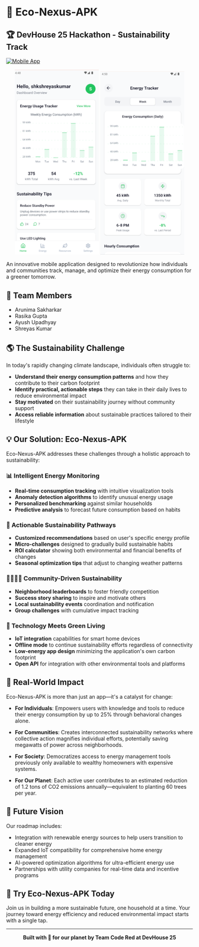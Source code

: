 ﻿# 🌿 Eco-Nexus-APK

## 🏆 DevHouse 25 Hackathon - Sustainability Track
[![Mobile App](https://img.shields.io/badge/Download-APK-green)](https://expo.dev/artifacts/eas/wvRTbQn9y44LrbBtt3CX94.apk)

<div align="center">
  <img src="images/Screenshot 2025-04-05 164906.png" width="45%" alt="Eco-Nexus App Screenshot 1" />
  <img src="images/Screenshot 2025-04-05 165015.png" width="45%" alt="Eco-Nexus App Screenshot 2" />
</div>

An innovative mobile application designed to revolutionize how individuals and communities track, manage, and optimize their energy consumption for a greener tomorrow.

## 👥 Team Members

- Arunima Sakharkar
- Rasika Gupta
- Ayush Upadhyay
- Shreyas Kumar

## 🌎 The Sustainability Challenge

In today's rapidly changing climate landscape, individuals often struggle to:

- **Understand their energy consumption patterns** and how they contribute to their carbon footprint
- **Identify practical, actionable steps** they can take in their daily lives to reduce environmental impact
- **Stay motivated** on their sustainability journey without community support
- **Access reliable information** about sustainable practices tailored to their lifestyle

## 💡 Our Solution: Eco-Nexus-APK

Eco-Nexus-APK addresses these challenges through a holistic approach to sustainability:

### 📊 Intelligent Energy Monitoring

- **Real-time consumption tracking** with intuitive visualization tools
- **Anomaly detection algorithms** to identify unusual energy usage
- **Personalized benchmarking** against similar households
- **Predictive analysis** to forecast future consumption based on habits

### 🌱 Actionable Sustainability Pathways

- **Customized recommendations** based on user's specific energy profile
- **Micro-challenges** designed to gradually build sustainable habits
- **ROI calculator** showing both environmental and financial benefits of changes
- **Seasonal optimization tips** that adjust to changing weather patterns

### 👨‍👩‍👧‍👦 Community-Driven Sustainability

- **Neighborhood leaderboards** to foster friendly competition
- **Success story sharing** to inspire and motivate others
- **Local sustainability events** coordination and notification
- **Group challenges** with cumulative impact tracking

### 📱 Technology Meets Green Living

- **IoT integration** capabilities for smart home devices
- **Offline mode** to continue sustainability efforts regardless of connectivity
- **Low-energy app design** minimizing the application's own carbon footprint
- **Open API** for integration with other environmental tools and platforms

## 🌟 Real-World Impact

Eco-Nexus-APK is more than just an app—it's a catalyst for change:

- **For Individuals**: Empowers users with knowledge and tools to reduce their energy consumption by up to 25% through behavioral changes alone.

- **For Communities**: Creates interconnected sustainability networks where collective action magnifies individual efforts, potentially saving megawatts of power across neighborhoods.

- **For Society**: Democratizes access to energy management tools previously only available to wealthy homeowners with expensive systems.

- **For Our Planet**: Each active user contributes to an estimated reduction of 1.2 tons of CO2 emissions annually—equivalent to planting 60 trees per year.

## 🔮 Future Vision

Our roadmap includes:

- Integration with renewable energy sources to help users transition to cleaner energy
- Expanded IoT compatibility for comprehensive home energy management
- AI-powered optimization algorithms for ultra-efficient energy use
- Partnerships with utility companies for real-time data and incentive programs

## 📲 Try Eco-Nexus-APK Today

Join us in building a more sustainable future, one household at a time. Your journey toward energy efficiency and reduced environmental impact starts with a single tap.

---

<div align="center">
  <b>Built with 💚 for our planet by Team Code Red at DevHouse 25</b>
</div>
